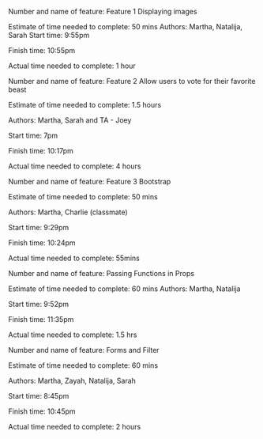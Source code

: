 Number and name of feature: Feature 1 Displaying images

Estimate of time needed to complete: 50 mins
Authors: Martha, Natalija, Sarah
Start time: 9:55pm

Finish time: 10:55pm

Actual time needed to complete: 1 hour



Number and name of feature: Feature 2 Allow users to vote for their favorite beast

Estimate of time needed to complete: 1.5 hours

Authors: Martha, Sarah and TA - Joey 

Start time: 7pm

Finish time: 10:17pm

Actual time needed to complete: 4 hours




Number and name of feature: Feature 3 Bootstrap

Estimate of time needed to complete: 50 mins

Authors: Martha, Charlie (classmate)

Start time: 9:29pm

Finish time: 10:24pm

Actual time needed to complete: 55mins




Number and name of feature: Passing Functions in Props

Estimate of time needed to complete: 60 mins
Authors: Martha, Natalija

Start time: 9:52pm

Finish time: 11:35pm

Actual time needed to complete: 1.5 hrs

Number and name of feature: Forms and Filter

Estimate of time needed to complete: 60 mins

Authors: Martha, Zayah, Natalija, Sarah

Start time: 8:45pm

Finish time: 10:45pm

Actual time needed to complete: 2 hours
